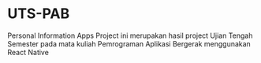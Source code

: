 # UTS-PAB
Personal Information Apps
Project ini merupakan hasil project Ujian Tengah Semester pada mata kuliah Pemrograman Aplikasi Bergerak menggunakan React Native
